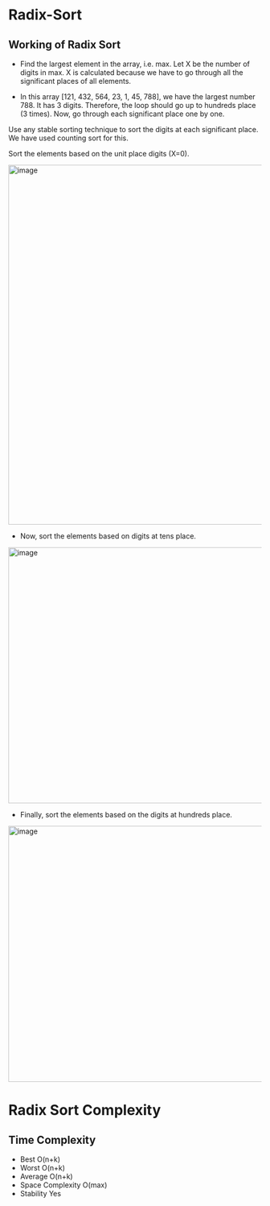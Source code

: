 # Radix-Sort


## Working of Radix Sort

- Find the largest element in the array, i.e. max. Let X be the number of digits in max. X is calculated because we have to go through all the significant places of all elements.

- In this array [121, 432, 564, 23, 1, 45, 788], we have the largest number 788. It has 3 digits. Therefore, the loop should go up to hundreds place (3 times).
Now, go through each significant place one by one.

Use any stable sorting technique to sort the digits at each significant place. We have used counting sort for this.

Sort the elements based on the unit place digits (X=0).

<img width="714" alt="image" src="https://user-images.githubusercontent.com/65455865/141652406-2730c4e2-d5bd-4e5e-a21b-1421fcb75a38.png">

- Now, sort the elements based on digits at tens place.

<img width="508" alt="image" src="https://user-images.githubusercontent.com/65455865/141652437-8138fdd8-3c3b-469a-8ce9-cbfc44f5c4fd.png">

- Finally, sort the elements based on the digits at hundreds place.

<img width="508" alt="image" src="https://user-images.githubusercontent.com/65455865/141652454-2f5c6e9c-cd21-4b0d-b21f-b777f89c5cf9.png">

# Radix Sort Complexity

## Time Complexity	 
- Best	O(n+k)
- Worst	O(n+k)
- Average	O(n+k)
- Space Complexity	O(max)
- Stability	Yes
